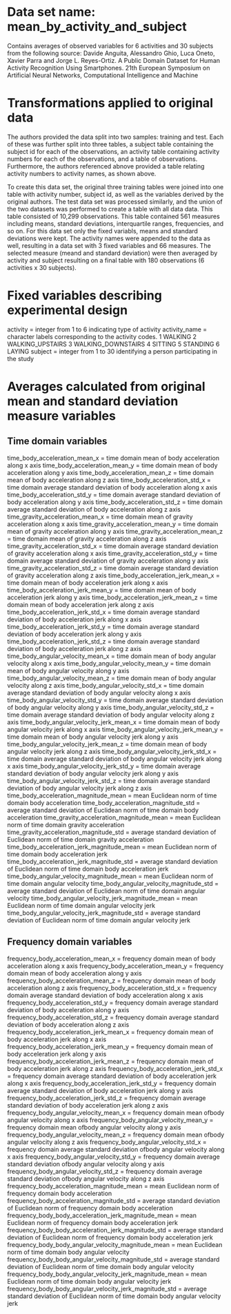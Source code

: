 # Data set name: mean_by_activity_and_subject
Contains averages of observed variables for 6 activities and 30 subjects from the following source:
Davide Anguita, Alessandro Ghio, Luca Oneto, Xavier Parra and Jorge L. Reyes-Ortiz. A Public Domain Dataset for Human Activity 
Recognition Using Smartphones. 21th European Symposium on Artificial Neural Networks, Computational Intelligence and Machine 

# Transformations applied to original data
The authors provided the data split into two samples: training and test. Each of these was further split into 
three tables, a subject table containing the subject id for each of the observations, an activity table containing
activity numbers for each of the observations, and a table of observations. Furthermore, the authors referenced abnove 
provided a table relating activity numbers to activity names, as shown above. 

To create this data set, the original three training tables were joined into one table with activity number, subject id,
as well as the variables derived by the original authors. The test data set was processed similarly, and the union of the 
two datasets was performed to create a table with all data data. This table consisted of 10,299 observations. This table 
contained 561 measures including means, standard deviations, interquartile ranges, frequencies, and so on. For this data 
set only the fixed variabls, means and standard deviations were kept. The activity names were appended to the data as well,
resulting in a data set with 3 fixed variables and 66 measures. The selected measure (meand and standard deviation) were 
then averaged by activity and subject resulting on a final table with 180 observations (6 activities x 30 subjects).

# Fixed variables describing experimental design 
activity = integer from 1 to 6 indicating type of activity
activity_name = character labels corresponding to the activity codes.
  1 WALKING
  2 WALKING_UPSTAIRS
  3 WALKING_DOWNSTAIRS
  4 SITTING
  5 STANDING
  6 LAYING
subject = integer from 1 to 30 identifying a person participating in the study

# Averages calculated from original mean and standard deviation measure variables

## Time domain variables
time_body_acceleration_mean_x = time domain mean of body acceleration along x axis
time_body_acceleration_mean_y = time domain mean of body acceleration along y axis
time_body_acceleration_mean_z = time domain mean of body acceleration along z axis
time_body_acceleration_std_x = time domain average standard deviation of body acceleration along x axis
time_body_acceleration_std_y = time domain average standard deviation of body acceleration along y axis
time_body_acceleration_std_z = time domain average standard deviation of body acceleration along z axis
time_gravity_acceleration_mean_x = time domain mean of gravity acceleration along x axis
time_gravity_acceleration_mean_y = time domain mean of gravity acceleration along y axis
time_gravity_acceleration_mean_z = time domain mean of gravity acceleration along z axis
time_gravity_acceleration_std_x = time domain average standard deviation of gravity acceleration along x axis
time_gravity_acceleration_std_y = time domain average standard deviation of gravity acceleration along y axis
time_gravity_acceleration_std_z = time domain average standard deviation of gravity acceleration along z axis
time_body_acceleration_jerk_mean_x = time domain mean of body acceleration jerk along x axis
time_body_acceleration_jerk_mean_y = time domain mean of body acceleration jerk along y axis
time_body_acceleration_jerk_mean_z = time domain mean of body acceleration jerk along z axis
time_body_acceleration_jerk_std_x = time domain average standard deviation of body acceleration jerk along x axis
time_body_acceleration_jerk_std_y = time domain average standard deviation of body acceleration jerk along y axis
time_body_acceleration_jerk_std_z = time domain average standard deviation of body acceleration jerk along z axis
time_body_angular_velocity_mean_x = time domain mean of body angular velocity along x axis
time_body_angular_velocity_mean_y = time domain mean of body angular velocity along y axis
time_body_angular_velocity_mean_z = time domain mean of body angular velocity along z axis
time_body_angular_velocity_std_x = time domain average standard deviation of body angular velocity along x axis
time_body_angular_velocity_std_y = time domain average standard deviation of body angular velocity along y axis
time_body_angular_velocity_std_z = time domain average standard deviation of body angular velocity along z axis
time_body_angular_velocity_jerk_mean_x = time domain mean of body angular velocity jerk along x axis
time_body_angular_velocity_jerk_mean_y = time domain mean of body angular velocity jerk along y axis
time_body_angular_velocity_jerk_mean_z = time domain mean of body angular velocity jerk along z axis
time_body_angular_velocity_jerk_std_x = time domain average standard deviation of body angular velocity jerk along x axis
time_body_angular_velocity_jerk_std_y = time domain average standard deviation of body angular velocity jerk along y axis
time_body_angular_velocity_jerk_std_z = time domain average standard deviation of body angular velocity jerk along z axis
time_body_acceleration_magnitude_mean = mean Euclidean norm of time domain body acceleration
time_body_acceleration_magnitude_std = average standard deviation of Euclidean norm of time domain body acceleration
time_gravity_acceleration_magnitude_mean = mean Euclidean norm of time domain gravity acceleration
time_gravity_acceleration_magnitude_std = average standard deviation of Euclidean norm of time domain gravity acceleration
time_body_acceleration_jerk_magnitude_mean = mean Euclidean norm of time domain body acceleration jerk
time_body_acceleration_jerk_magnitude_std = average standard deviation of Euclidean norm of time domain body acceleration jerk
time_body_angular_velocity_magnitude_mean = mean Euclidean norm of time domain angular velocity
time_body_angular_velocity_magnitude_std = average standard deviation of Euclidean norm of time domain angular velocity
time_body_angular_velocity_jerk_magnitude_mean = mean Euclidean norm of time domain angular velocity jerk
time_body_angular_velocity_jerk_magnitude_std = average standard deviation of Euclidean norm of time domain angular velocity jerk

## Frequency domain variables
frequency_body_acceleration_mean_x = frequency domain mean of body acceleration along x axis
frequency_body_acceleration_mean_y = frequency domain mean of body acceleration along y axis
frequency_body_acceleration_mean_z = frequency domain mean of body acceleration along z axis
frequency_body_acceleration_std_x = frequency domain average standard deviation of body acceleration along x axis
frequency_body_acceleration_std_y = frequency domain average standard deviation of body acceleration along y axis
frequency_body_acceleration_std_z = frequency domain average standard deviation of body acceleration along z axis
frequency_body_acceleration_jerk_mean_x = frequency domain mean of body acceleration jerk along x axis
frequency_body_acceleration_jerk_mean_y = frequency domain mean of body acceleration jerk along y axis
frequency_body_acceleration_jerk_mean_z = frequency domain mean of body acceleration jerk along z axis
frequency_body_acceleration_jerk_std_x = frequency domain average standard deviation of body acceleration jerk along x axis
frequency_body_acceleration_jerk_std_y = frequency domain average standard deviation of body acceleration jerk along y axis
frequency_body_acceleration_jerk_std_z = frequency domain average standard deviation of body acceleration jerk along z axis
frequency_body_angular_velocity_mean_x = frequency domain mean ofbody angular velocity along x axis
frequency_body_angular_velocity_mean_y = frequency domain mean ofbody angular velocity along y axis
frequency_body_angular_velocity_mean_z = frequency domain mean ofbody angular velocity along z axis
frequency_body_angular_velocity_std_x = frequency domain average standard deviation ofbody angular velocity along x axis
frequency_body_angular_velocity_std_y = frequency domain average standard deviation ofbody angular velocity along y axis
frequency_body_angular_velocity_std_z = frequency domain average standard deviation ofbody angular velocity along z axis
frequency_body_acceleration_magnitude_mean = mean Euclidean norm of frequency domain body acceleration
frequency_body_acceleration_magnitude_std = average standard deviation of Euclidean norm of frequency domain body acceleration
frequency_body_body_acceleration_jerk_magnitude_mean = mean Euclidean norm of frequency domain body acceleration  jerk
frequency_body_body_acceleration_jerk_magnitude_std = average standard deviation of Euclidean norm of frequency domain body acceleration  jerk
frequency_body_body_angular_velocity_magnitude_mean = mean Euclidean norm of time domain body angular velocity
frequency_body_body_angular_velocity_magnitude_std = average standard deviation of Euclidean norm of time domain body angular velocity
frequency_body_body_angular_velocity_jerk_magnitude_mean = mean Euclidean norm of time domain body angular velocity jerk
frequency_body_body_angular_velocity_jerk_magnitude_std = average standard deviation of Euclidean norm of time domain body angular velocity jerk
